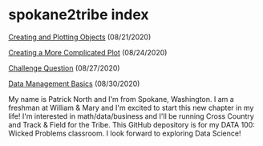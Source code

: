 # spokane2tribe index

[Creating and Plotting Objects](practice1.md) (08/21/2020)

[Creating a More Complicated Plot](practice2.md) (08/24/2020)

[Challenge Question](practice3.md) (08/27/2020)

[Data Management Basics](practice4.md) (08/30/2020)

My name is Patrick North and I'm from Spokane, Washington. I am a freshman at William & Mary and I'm excited to start this new chapter in my life! I'm interested in math/data/business and I'll be running Cross Country and Track & Field for the Tribe. This GitHub depository is for my DATA 100: Wicked Problems classroom. I look forward to exploring Data Science!
